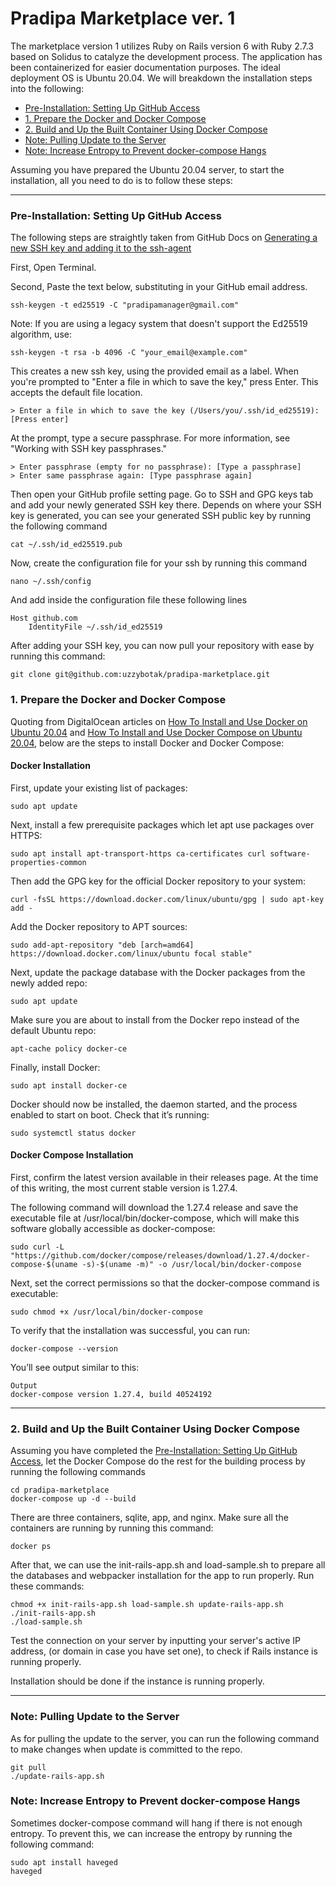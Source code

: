 # Pradipa Marketplace ver. 1

The marketplace version 1 utilizes Ruby on Rails version 6 with Ruby 2.7.3 based on Solidus to catalyze the development process. The application has been containerized for easier documentation purposes. The ideal deployment OS is Ubuntu 20.04. We will breakdown the installation steps into the following:

- [Pre-Installation: Setting Up GitHub Access](#github)
- [1. Prepare the Docker and Docker Compose](#prep)
- [2. Build and Up the Built Container Using Docker Compose](#build)
- [Note: Pulling Update to the Server](#pull-update)
- [Note: Increase Entropy to Prevent docker-compose Hangs](#entropy)

Assuming you have prepared the Ubuntu 20.04 server, to start the installation, all you need to do is to follow these steps:

***

### <a name="github"></a>Pre-Installation: Setting Up GitHub Access
The following steps are straightly taken from GitHub Docs on [Generating a new SSH key and adding it to the ssh-agent](https://docs.github.com/en/github/authenticating-to-github/connecting-to-github-with-ssh/generating-a-new-ssh-key-and-adding-it-to-the-ssh-agent)

First, Open Terminal.

Second, Paste the text below, substituting in your GitHub email address.

    ssh-keygen -t ed25519 -C "pradipamanager@gmail.com"

Note: If you are using a legacy system that doesn't support the Ed25519 algorithm, use:

    ssh-keygen -t rsa -b 4096 -C "your_email@example.com"

This creates a new ssh key, using the provided email as a label.
When you're prompted to "Enter a file in which to save the key," press Enter. This accepts the default file location.

    > Enter a file in which to save the key (/Users/you/.ssh/id_ed25519): [Press enter]

At the prompt, type a secure passphrase. For more information, see "Working with SSH key passphrases."

    > Enter passphrase (empty for no passphrase): [Type a passphrase]
    > Enter same passphrase again: [Type passphrase again]

Then open your GitHub profile setting page. Go to SSH and GPG keys tab and add your newly generated SSH key there. Depends on where your SSH key is generated, you can see your generated SSH public key by running the following command

    cat ~/.ssh/id_ed25519.pub

Now, create the configuration file for your ssh by running this command

    nano ~/.ssh/config

And add inside the configuration file these following lines

    Host github.com
        IdentityFile ~/.ssh/id_ed25519

After adding your SSH key, you can now pull your repository with ease by running this command:

    git clone git@github.com:uzzybotak/pradipa-marketplace.git

### <a name="prep"></a>1. Prepare the Docker and Docker Compose

Quoting from DigitalOcean articles on [How To Install and Use Docker on Ubuntu 20.04](https://www.digitalocean.com/community/tutorials/how-to-install-and-use-docker-on-ubuntu-20-04) and [How To Install and Use Docker Compose on Ubuntu 20.04](https://www.digitalocean.com/community/tutorials/how-to-install-and-use-docker-compose-on-ubuntu-20-04), below are the steps to install Docker and Docker Compose:

#### Docker Installation

First, update your existing list of packages:

    sudo apt update
 
Next, install a few prerequisite packages which let apt use packages over HTTPS:

    sudo apt install apt-transport-https ca-certificates curl software-properties-common
 
Then add the GPG key for the official Docker repository to your system:

    curl -fsSL https://download.docker.com/linux/ubuntu/gpg | sudo apt-key add -
 
Add the Docker repository to APT sources:

    sudo add-apt-repository "deb [arch=amd64] https://download.docker.com/linux/ubuntu focal stable"
 
Next, update the package database with the Docker packages from the newly added repo:

    sudo apt update
 
Make sure you are about to install from the Docker repo instead of the default Ubuntu repo:

    apt-cache policy docker-ce

Finally, install Docker:

    sudo apt install docker-ce
 
Docker should now be installed, the daemon started, and the process enabled to start on boot. Check that it’s running:

    sudo systemctl status docker

#### Docker Compose Installation

First, confirm the latest version available in their releases page. At the time of this writing, the most current stable version is 1.27.4.

The following command will download the 1.27.4 release and save the executable file at /usr/local/bin/docker-compose, which will make this software globally accessible as docker-compose:

    sudo curl -L "https://github.com/docker/compose/releases/download/1.27.4/docker-compose-$(uname -s)-$(uname -m)" -o /usr/local/bin/docker-compose
 
Next, set the correct permissions so that the docker-compose command is executable:

    sudo chmod +x /usr/local/bin/docker-compose
 
To verify that the installation was successful, you can run:

    docker-compose --version
 
You’ll see output similar to this:

    Output
    docker-compose version 1.27.4, build 40524192

***

### <a name="build"></a>2. Build and Up the Built Container Using Docker Compose

Assuming you have completed the [Pre-Installation: Setting Up GitHub Access](#github), let the Docker Compose do the rest for the building process by running the following commands

    cd pradipa-marketplace
    docker-compose up -d --build

There are three containers, sqlite, app, and nginx. Make sure all the containers are running by running this command:

    docker ps

After that, we can use the init-rails-app.sh and load-sample.sh to prepare all the databases and webpacker installation for the app to run properly. Run these commands:

    chmod +x init-rails-app.sh load-sample.sh update-rails-app.sh
    ./init-rails-app.sh
    ./load-sample.sh

Test the connection on your server by inputting your server's active IP address, (or domain in case you have set one), to check if Rails instance is running properly.

Installation should be done if the instance is running properly. 

***

### <a name="pull-update"></a>Note: Pulling Update to the Server

As for pulling the update to the server, you can run the following command to make changes when update is committed to the repo.

    git pull
    ./update-rails-app.sh

### <a name="pull-update"></a>Note: Increase Entropy to Prevent docker-compose Hangs

Sometimes docker-compose command will hang if there is not enough entropy. To prevent this, we can increase the entropy by running the following command:

    sudo apt install haveged
    haveged

